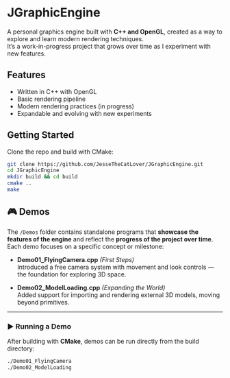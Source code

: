 # JGraphicEngine  

A personal graphics engine built with **C++ and OpenGL**, created as a way to explore and learn modern rendering techniques.  
It’s a work-in-progress project that grows over time as I experiment with new features.  

## Features  
- Written in C++ with OpenGL  
- Basic rendering pipeline  
- Modern rendering practices (in progress)  
- Expandable and evolving with new experiments  

## Getting Started  
Clone the repo and build with CMake:  

```bash
git clone https://github.com/JesseTheCatLover/JGraphicEngine.git
cd JGraphicEngine
mkdir build && cd build
cmake ..
make
```

## 🎮 Demos  

The `/Demos` folder contains standalone programs that **showcase the features of the engine** and reflect the **progress of the project over time**. Each demo focuses on a specific concept or milestone:

- **Demo01_FlyingCamera.cpp** *(First Steps)*  
  Introduced a free camera system with movement and look controls — the foundation for exploring 3D space.  

- **Demo02_ModelLoading.cpp** *(Expanding the World)*  
  Added support for importing and rendering external 3D models, moving beyond primitives.  

---

### ▶️ Running a Demo  

After building with **CMake**, demos can be run directly from the build directory:  

```bash
./Demo01_FlyingCamera
./Demo02_ModelLoading
